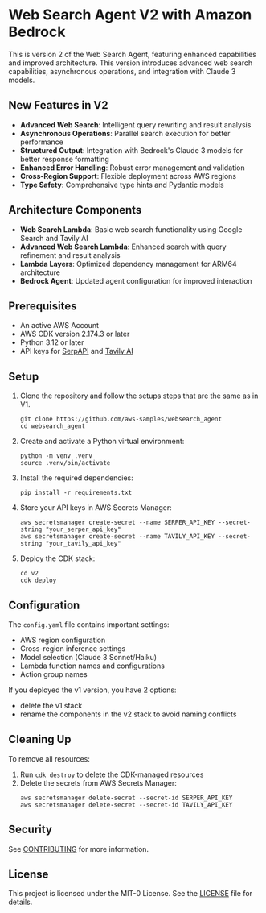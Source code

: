 # Web Search Agent V2 with Amazon Bedrock

This is version 2 of the Web Search Agent, featuring enhanced capabilities and improved architecture. This version introduces advanced web search capabilities, asynchronous operations, and integration with Claude 3 models.

## New Features in V2

- **Advanced Web Search**: Intelligent query rewriting and result analysis
- **Asynchronous Operations**: Parallel search execution for better performance
- **Structured Output**: Integration with Bedrock's Claude 3 models for better response formatting
- **Enhanced Error Handling**: Robust error management and validation
- **Cross-Region Support**: Flexible deployment across AWS regions
- **Type Safety**: Comprehensive type hints and Pydantic models

## Architecture Components

- **Web Search Lambda**: Basic web search functionality using Google Search and Tavily AI
- **Advanced Web Search Lambda**: Enhanced search with query refinement and result analysis
- **Lambda Layers**: Optimized dependency management for ARM64 architecture
- **Bedrock Agent**: Updated agent configuration for improved interaction

## Prerequisites

- An active AWS Account
- AWS CDK version 2.174.3 or later
- Python 3.12 or later
- API keys for [SerpAPI](https://serpapi.com/) and [Tavily AI](https://tavily.com/)

## Setup

1. Clone the repository and follow the setups steps that are the same as in V1.

   ```
   git clone https://github.com/aws-samples/websearch_agent
   cd websearch_agent
   ```

2. Create and activate a Python virtual environment:

   ```
   python -m venv .venv
   source .venv/bin/activate
   ```

3. Install the required dependencies:

   ```
   pip install -r requirements.txt
   ```

4. Store your API keys in AWS Secrets Manager:

   ```
   aws secretsmanager create-secret --name SERPER_API_KEY --secret-string "your_serper_api_key"
   aws secretsmanager create-secret --name TAVILY_API_KEY --secret-string "your_tavily_api_key"
   ```

5. Deploy the CDK stack:
   ```
   cd v2
   cdk deploy
   ```

## Configuration

The `config.yaml` file contains important settings:

- AWS region configuration
- Cross-region inference settings
- Model selection (Claude 3 Sonnet/Haiku)
- Lambda function names and configurations
- Action group names

If you deployed the v1 version, you have 2 options:

- delete the v1 stack
- rename the components in the v2 stack to avoid naming conflicts


## Cleaning Up

To remove all resources:

1. Run `cdk destroy` to delete the CDK-managed resources
2. Delete the secrets from AWS Secrets Manager:
   ```
   aws secretsmanager delete-secret --secret-id SERPER_API_KEY
   aws secretsmanager delete-secret --secret-id TAVILY_API_KEY
   ```

## Security

See [CONTRIBUTING](../CONTRIBUTING.md#security-issue-notifications) for more information.

## License

This project is licensed under the MIT-0 License. See the [LICENSE](../LICENSE) file for details.
